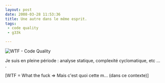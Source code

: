 ```yaml
---
layout: post
date: 2008-03-28 11:53:36
title: Une autre dans le même esprit.
tags:
 - code quality
 - g33k

---
```


![WTF - Code Quality](http://static.zenithar.org/wp-content/uploads/wtfm.jpg)


Je suis en pleine période : analyse statique, complexité cyclomatique, etc ... .

[WTF = What the fuck => Mais c'est quoi cette m... (dans ce contexte)] 
